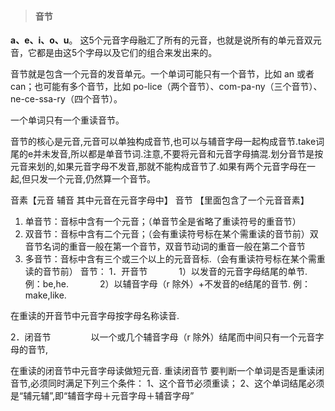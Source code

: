 > #### 音节

**a、e、i、o、u**。 这5个元音字母融汇了所有的元音，也就是说所有的单元音双元音，它都是由这5个字母以及它们的组合来发出来的。

音节就是包含一个元音的发音单元。一个单词可能只有一个音节，比如 an 或者 can；也可能有多个音节，比如 po-lice（两个音节）、com-pa-ny（三个音节）、ne-ce-ssa-ry（四个音节）。

一个单词只有一个重读音节。

音节的核心是元音,元音可以单独构成音节,也可以与辅音字母一起构成音节.take词尾的e并未发音,所以都是单音节词.注意,不要将元音和元音字母搞混.划分音节是按元音来划的,如果元音字母不发音,那就不能构成音节了.如果有两个元音字母在一起,但只发一个元音,仍然算一个音节。

音素【元音 辅音 其中元音在元音字母中】 音节 【里面包含了一个元音音素】

1. 单音节：音标中含有一个元音；（单音节全是省略了重读符号的重音节）
2. 双音节：音标中含有二个元音；（会有重读符号标在某个需重读的音节前）双音节名词的重音一般在第一个音节，双音节动词的重音一般在第二个音节
3. 多音节：音标中含有三个或三个以上的元音音标.（会有重读符号标在某个需重读的音节前） 音节： 1．开音节 　　　 1）以发音的元音字母结尾的单节. 例：be,he. 　　　 2）以辅音字母（r 除外）+不发音的e结尾的音节. 例：make,like.

 在重读的开音节中元音字母按字母名称读音.

 2．闭音节 　　　　 以一个或几个辅音字母（r 除外）结尾而中间只有一个元音字母的音节,

 在重读的闭音节中元音字母读做短元音. 重读闭音节 要判断一个单词是否是重读闭音节,必须同时满足下列三个条件： 1、这个音节必须重读； 2、这个单词结尾必须是“辅元辅”,即“辅音字母＋元音字母＋辅音字母”